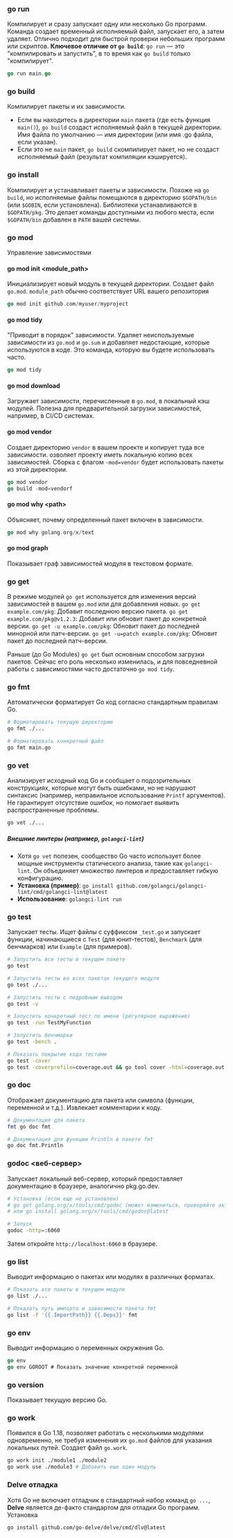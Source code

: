 
### go run
Компилирует и сразу запускает одну или несколько Go программ.
Команда создает временный исполняемый файл, запускает его, а затем удаляет. Отлично подходит для быстрой проверки небольших программ или скриптов. 
**Ключевое отличие от `go build`**: `go run` — это "компилировать и запустить", в то время как `go build` только "компилирует".
```go
go run main.go
```

### go build
Компилирует пакеты и их зависимости.
- Если вы находитесь в директории `main` пакета (где есть функция `main()`), `go build` создаст исполняемый файл в текущей директории. Имя файла по умолчанию — имя директории (или имя .go файла, если указан).
- Если это не `main` пакет, `go build` скомпилирует пакет, но не создаст исполняемый файл (результат компиляции кэшируется).


### go install
Компилирует и устанавливает пакеты и зависимости.
Похоже на `go build`, но исполняемые файлы помещаются в директорию `$GOPATH/bin` (или `$GOBIN`, если установлена). Библиотеки устанавливаются в `$GOPATH/pkg`. Это делает команды доступными из любого места, если `$GOPATH/bin` добавлен в `PATH` вашей системы.


### go mod
Управление  зависимостями

#### go mod init  <module_path>
Инициализирует новый модуль в текущей директории. 
Создает файл `go.mod`. `module_path` обычно соответствует URL вашего репозитория
```go
go mod init github.com/myuser/myproject
```

#### go mod tidy
"Приводит в порядок" зависимости.
Удаляет неиспользуемые зависимости из `go.mod` и `go.sum` и добавляет недостающие, которые используются в коде. Это команда, которую вы будете использовать часто.
```go
go mod tidy
```

#### go mod download
Загружает зависимости, перечисленные в `go.mod`, в локальный кэш модулей. Полезна для предварительной загрузки зависимостей, например, в CI/CD системах.

#### go mod vendor
Создает директорию `vendor` в вашем проекте и копирует туда все зависимости.
озволяет проекту иметь локальную копию всех зависимостей. Сборка с флагом `-mod=vendor` будет использовать пакеты из этой директории.
```go
go mod vendor 
go build -mod=vendorf
```

#### go mod why \<path\>
Объясняет, почему определенный пакет включен в зависимости.
```go
go mod why golang.org/x/text
```

#### go mod graph
Показывает граф зависимостей модуля в текстовом формате.

### go get
В режиме модулей `go get` используется для изменения версий зависимостей в вашем `go.mod` или для добавления новых.
`go get example.com/pkg`: Добавит последнюю версию пакета.
`go get example.com/pkg@v1.2.3`: Добавит или обновит пакет до конкретной версии.
`go get -u example.com/pkg`: Обновит пакет до последней минорной или патч-версии.
`go get -u=patch example.com/pkg`: Обновит пакет до последней патч-версии.

Раньше (до Go Modules) `go get` был основным способом загрузки пакетов. Сейчас его роль несколько изменилась, и для повседневной работы с зависимостями часто достаточно `go mod tidy`.

### go fmt
Автоматически форматирует Go код согласно стандартным правилам Go.
```bash
# Форматировать текущую директорию 
go fmt ./... 

# Форматировать конкретный файл 
go fmt main.go
```


### go vet
Анализирует исходный код Go и сообщает о подозрительных конструкциях, которые могут быть ошибками, но не нарушают синтаксис (например, неправильное использование `Printf` аргументов).
Не гарантирует отсутствие ошибок, но помогает выявить распространенные проблемы.
```bash
go vet ./...
```

##### Внешние линтеры (например, `golangci-lint`)
- Хотя `go vet` полезен, сообщество Go часто использует более мощные инструменты статического анализа, такие как `golangci-lint`. Он объединяет множество линтеров и предоставляет гибкую конфигурацию.
- **Установка (пример)**: `go install github.com/golangci/golangci-lint/cmd/golangci-lint@latest`
- **Использование**: `golangci-lint run`


### go test
Запускает тесты.
Ищет файлы с суффиксом `_test.go` и запускает функции, начинающиеся с `Test` (для юнит-тестов), `Benchmark` (для бенчмарков) или `Example` (для примеров).
```bash
# Запустить все тесты в текущем пакете 
go test 

# Запустить тесты во всех пакетах текущего модуля 
go test ./... 

# Запустить тесты с подробным выводом 
go test -v 

# Запустить конкретный тест по имени (регулярное выражение) 
go test -run TestMyFunction 

# Запустить бенчмарки 
go test -bench . 

# Показать покрытие кода тестами 
go test -cover 
go test -coverprofile=coverage.out && go tool cover -html=coverage.out # Сгенерировать HTML отчет
```


### go doc
Отображает документацию для пакета или символа (функции, переменной и т.д.).
Извлекает комментарии к коду.

```bash
# Документация для пакета 
fmt go doc fmt 

# Документация для функции Println в пакете fmt 
go doc fmt.Println
```


### godoc \<веб-сервер\>
Запускает локальный веб-сервер, который предоставляет документацию в браузере, аналогично pkg.go.dev.
```bash
# Установка (если еще не установлен)
# go get golang.org/x/tools/cmd/godoc (может измениться, проверяйте актуальную команду)
# или go install golang.org/x/tools/cmd/godoc@latest

# Запуск
godoc -http=:6060
```
Затем откройте `http://localhost:6060` в браузере.

### go list
Выводит информацию о пакетах или модулях в различных форматах.
```bash
# Показать все пакеты в текущем модуле
go list ./...

# Показать путь импорта и зависимости пакета fmt
go list -f '{{.ImportPath}} {{.Deps}}' fmt
```

### go env
Выводит информацию о переменных окружения Go.
```go
go env
go env GOROOT # Показать значение конкретной переменной
```

### go version
Показывает текущую версию Go.


### go work
Появился в Go 1.18, позволяет работать с несколькими модулями одновременно, не требуя изменения их `go.mod` файлов для указания локальных путей. Создает файл `go.work`.
```bash
go work init ./module1 ./module2
go work use ./module3 # Добавить еще один модуль
```


### Delve отладка
Хотя Go не включает отладчик в стандартный набор команд `go ...`, **Delve** является де-факто стандартом для отладки Go программ.
Установка
```bash
go install github.com/go-delve/delve/cmd/dlv@latest
```

